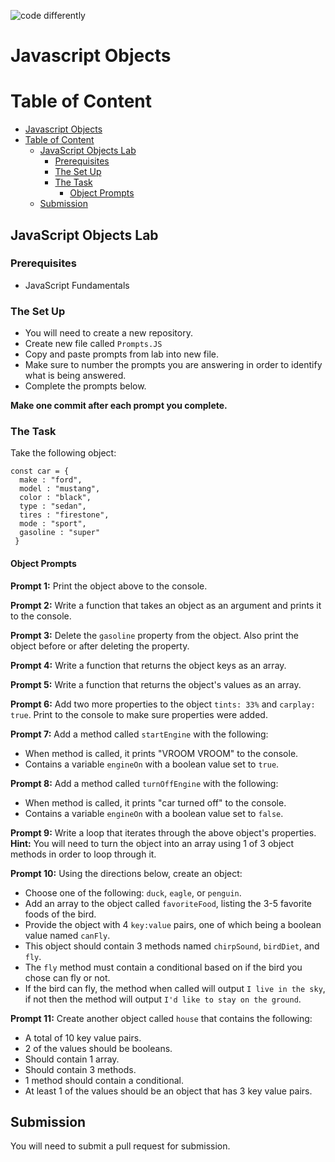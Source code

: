 ![code differently](https://user-images.githubusercontent.com/54545904/91590200-f82ec600-e928-11ea-9433-eea450388abf.png)

# Javascript Objects

# Table of Content

- [Javascript Objects](#javascript-objects)
- [Table of Content](#table-of-content)
  - [JavaScript Objects Lab](#javascript-objects-lab)
    - [Prerequisites](#prerequisites)
    - [The Set Up](#the-set-up)
    - [The Task](#the-task)
      - [Object Prompts](#object-prompts)
  - [Submission](#submission)

## JavaScript Objects Lab

### Prerequisites

- JavaScript Fundamentals

### The Set Up

- You will need to create a new repository.
- Create new file called `Prompts.JS`
- Copy and paste prompts from lab into new file.
- Make sure to number the prompts you are answering in order to identify what is being answered.
- Complete the prompts below.

**Make one commit after each prompt you complete.**

### The Task

Take the following object:

```JS
const car = {
  make : "ford",
  model : "mustang",
  color : "black",
  type : "sedan",
  tires : "firestone",
  mode : "sport",
  gasoline : "super"
 }
```

#### Object Prompts

**Prompt 1:** Print the object above to the console.

**Prompt 2:** Write a function that takes an object as an argument and prints it to the console.

**Prompt 3:** Delete the `gasoline` property from the object. Also print the object before or after deleting the property.

**Prompt 4:** Write a function that returns the object keys as an array.

**Prompt 5:** Write a function that returns the object's values as an array.

**Prompt 6:** Add two more properties to the object `tints: 33%` and `carplay: true`. Print to the console to make sure properties were added.

**Prompt 7:** Add a method called `startEngine` with the following:

- When method is called, it prints "VROOM VROOM" to the console.
- Contains a variable `engineOn` with a boolean value set to `true`.

**Prompt 8:** Add a method called `turnOffEngine` with the following:

- When method is called, it prints "car turned off" to the console.
- Contains a variable `engineOn` with a boolean value set to `false`.

**Prompt 9:** Write a loop that iterates through the above object's properties. **Hint:** You will need to turn the object into an array using 1 of 3 object methods in order to loop through it.

**Prompt 10:** Using the directions below, create an object:

- Choose one of the following: `duck`, `eagle`, or `penguin`.
- Add an array to the object called `favoriteFood`, listing the 3-5 favorite foods of the bird.
- Provide the object with 4 `key:value` pairs, one of which being a boolean value named `canFly`.
- This object should contain 3 methods named `chirpSound`, `birdDiet`, and `fly`.
- The `fly` method must contain a conditional based on if the bird you chose can fly or not.
- If the bird can fly, the method when called will output `I live in the sky`, if not then the method will output `I'd like to stay on the ground`.

**Prompt 11:** Create another object called `house` that contains the following:

- A total of 10 key value pairs.
- 2 of the values should be booleans.
- Should contain 1 array.
- Should contain 3 methods.
- 1 method should contain a conditional.
- At least 1 of the values should be an object that has 3 key value pairs.

## Submission

You will need to submit a pull request for submission.

